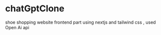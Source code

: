 # chatGptClone
shoe shopping website frontend part using nextjs and tailwind css , used Open Ai api 
